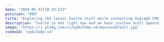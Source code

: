 ```yaml
---
date: "2024-05-31T18:29:23Z"
position: "000"
title: "Exploring the latest Svelte stuff while connecting Hygraph CMS w/ Scott Spence"
description: "Svelte is hot right now and we have invited Scott Spence to join Tim Benniks and show us how to use it with Headless CMS!\r\n\r\nTune in on Wednesday, at 4 PM CEST. \r\nJoin our slack community and feel free to ask us any questions: https://slack.hygraph.com"
image: "https://i.ytimg.com/vi/eyDsTeDp-v4/maxresdefault.jpg"
videoId: "eyDsTeDp-v4"
---
```


